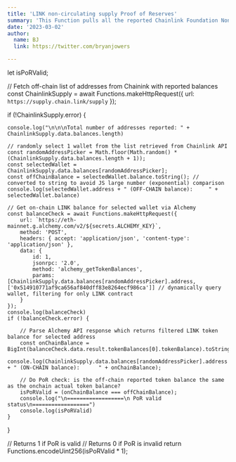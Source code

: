```yaml
---
title: 'LINK non-circulating supply Proof of Reserves'
summary: 'This Function pulls all the reported Chainlink Foundation Non-Circulating Supply Wallets (provided by Chainlink Labs API). The API provides a list of wallets and reported reserves for each. Each time this application is invoked, we randomly select 1 wallet from the list. We then verify that the funds on-chain match the off-chain reported amount by Chainlink Foundation. We expect each time we run this check that the funds on-chain should match the API off-chain amount. More info on LINK circulation: https://supply.chain.link'
date: '2023-03-02'
author:
  name: BJ
  link: https://twitter.com/bryanjowers

---
```

let isPoRValid;

// Fetch off-chain list of addresses from Chainink with reported balances
const ChainlinkSupply = await Functions.makeHttpRequest({
    url: `https://supply.chain.link/supply`
});

if (!ChainlinkSupply.error) {

    console.log("\n\n\nTotal number of addresses reported: " + ChainlinkSupply.data.balances.length)

    // randomly select 1 wallet from the list retrieved from Chainlink API
    const randomAddressPicker = Math.floor(Math.random() * (ChainlinkSupply.data.balances.length + 1));
    const selectedWallet = ChainlinkSupply.data.balances[randomAddressPicker];
    const offChainBalance = selectedWallet.balance.toString(); // converted to string to avoid JS large number (exponential) comparison 
    console.log(selectedWallet.address + " (OFF-CHAIN balance):     " + selectedWallet.balance)

    // Get on-chain LINK balance for selected wallet via Alchemy
    const balanceCheck = await Functions.makeHttpRequest({
        url: `https://eth-mainnet.g.alchemy.com/v2/${secrets.ALCHEMY_KEY}`,
        method: 'POST',
        headers: { accept: 'application/json', 'content-type': 'application/json' },
        data: {
            id: 1,
            jsonrpc: '2.0',
            method: 'alchemy_getTokenBalances',
            params: [ChainlinkSupply.data.balances[randomAddressPicker].address, ['0x514910771af9ca656af840dff83e8264ecf986ca']] // dynamically query wallet, filtering for only LINK contract
        }
    });
    console.log(balanceCheck)
    if (!balanceCheck.error) {
        
        // Parse Alchemy API response which returns filtered LINK token balance for selected address
        const onChainBalance = BigInt(balanceCheck.data.result.tokenBalances[0].tokenBalance).toString();
        console.log(ChainlinkSupply.data.balances[randomAddressPicker].address + " (ON-CHAIN balance):      " + onChainBalance);

        // Do PoR check: is the off-chain reported token balance the same as the onchain actual token balance?
        isPoRValid = (onChainBalance === offChainBalance);
        console.log("\n==================\n PoR valid status\n==================")
        console.log(isPoRValid)
    }
}

// Returns 1 if PoR is valid
// Returns 0 if PoR is invalid
return Functions.encodeUint256(isPoRValid * 1);